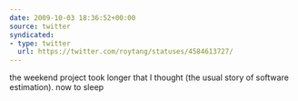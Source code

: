```yaml
---
date: 2009-10-03 18:36:52+00:00
source: twitter
syndicated:
- type: twitter
  url: https://twitter.com/roytang/statuses/4584613727/
---
```


the weekend project took longer that I thought (the usual story of software estimation). now to sleep